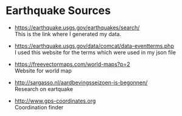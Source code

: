# Earthquake Sources

- https://earthquake.usgs.gov/earthquakes/search/
	</br> This is the link where I generated my data.

- https://earthquake.usgs.gov/data/comcat/data-eventterms.php
	</br> I used this website for the terms which were used in my json file

- https://freevectormaps.com/world-maps?p=2
 	</br> Website for world map

- http://sargasso.nl/aardbevingsseizoen-is-begonnen/
 	</br> Research on eartquake

- http://www.gps-coordinates.org
	</br> Coordination finder
